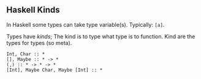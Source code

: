 Haskell Kinds
-------------

In Haskell some types can take type variable(s).
Typically: `[a]`.

Types have _kinds_;
The kind is to type what type is to function.
Kind are the types for types (so meta).

~~~
Int, Char :: *
[], Maybe :: * -> *
(,) :: * -> * -> *
[Int], Maybe Char, Maybe [Int] :: *
~~~

